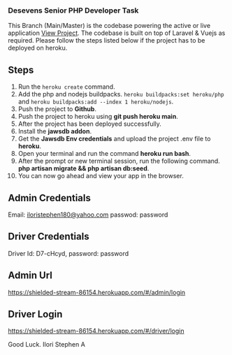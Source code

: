 ### Desevens Senior PHP Developer Task

This Branch (Main/Master) is the codebase powering the active or live application [View Project](https://shielded-stream-86154.herokuapp.com/). The codebase is built on top of Laravel & Vuejs as required. Please follow the steps listed below if the project has to be deployed on heroku.

## Steps

1. Run the `heroku create` command.
2. Add the php and nodejs buildpacks. `heroku buildpacks:set heroku/php
` and `heroku buildpacks:add --index 1 heroku/nodejs`.
3. Push the project to **Github**.
4. Push the project to heroku using **git push heroku main**.
5. After the project has been deployed successfully.
6. Install the **jawsdb addon**.
7. Get the **Jawsdb Env credentials** and upload the project .env file to **heroku**.
8. Open your terminal and run the command **heroku run bash**.
9. After the prompt or new terminal session, run the following command. **php artisan migrate && php artisan db:seed**.
10. You can now go ahead and view your app in the browser.

## Admin Credentials
Email: iloristephen180@yahoo.com
passwod: password

## Driver Credentials
Driver Id: D7-cHcyd,
password: password

## Admin Url
https://shielded-stream-86154.herokuapp.com/#/admin/login

## Driver Login
https://shielded-stream-86154.herokuapp.com/#/driver/login

Good Luck. Ilori Stephen A

